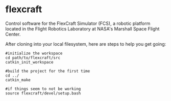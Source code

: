 flexcraft
=========

Control software for the FlexCraft Simulator (FCS), a robotic platform located in the Flight Robotics Laboratory at NASA's Marshall Space Flight Center.

After cloning into your local filesystem, here are steps to help you get going:
```
#initialize the workspace
cd path/to/flexcraft/src
catkin_init_workspace

#build the project for the first time
cd ../
catkin_make

#if things seem to not be working
source flexcraft/devel/setup.bash
```
